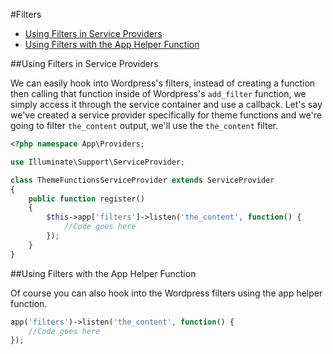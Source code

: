 #Filters

- [Using Filters in Service Providers](#filters-in-service-providers)
- [Using Filters with the App Helper Function](#filters-with-app-helper-function)

<a name="filters-in-service-providers"></a>
##Using Filters in Service Providers

We can easily hook into Wordpress's filters, instead of creating a function then calling that function inside of Wordpress's 
`add_filter` function, we simply access it through the service container and use a callback. Let's say we've created a service 
provider specifically for theme functions and we're going to filter `the_content` output, we'll use the `the_content` filter.  

```php
<?php namespace App\Providers;

use Illuminate\Support\ServiceProvider;

class ThemeFunctionsServiceProvider extends ServiceProvider
{
    public function register()
    {
        $this->app['filters']->listen('the_content', function() {
            //Code goes here
        });
    }
}
```

<a name="filters-with-app-helper-function"></a>
##Using Filters with the App Helper Function

Of course you can also hook into the Wordpress filters using the app helper function.

```php
app('filters')->listen('the_content', function() {
    //Code goes here
});
```